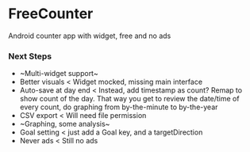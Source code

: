 # FreeCounter
Android counter app with widget, free and no ads

### Next Steps
 - ~Multi-widget support~
 - Better visuals < Widget mocked, missing main interface
 - Auto-save at day end < Instead, add timestamp as count? Remap to show count of the day. That way you get to review the date/time of every count, do graphing from by-the-minute to by-the-year
 - CSV export < Will need file permission
 - ~Graphing, some analysis~
 - Goal setting < just add a Goal key, and a targetDirection
 - Never ads < Still no ads
